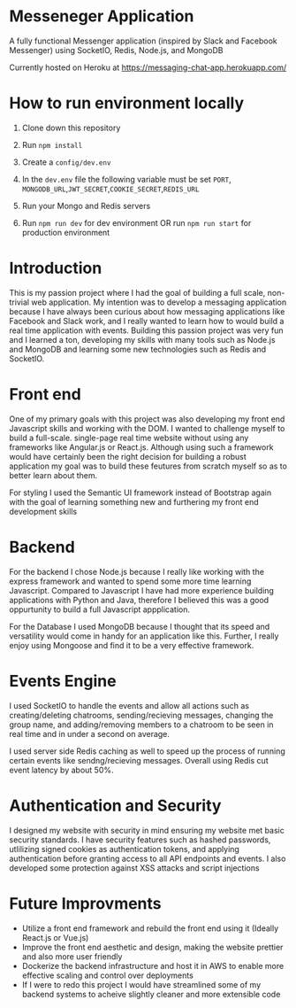 # Messeneger Application

A fully functional Messenger application (inspired by Slack and Facebook Messenger) using SocketIO, Redis, Node.js, and MongoDB

Currently hosted on Heroku at https://messaging-chat-app.herokuapp.com/

# How to run environment locally

1. Clone down this repository

2. Run `npm install`

3. Create a `config/dev.env`

4. In the `dev.env` file the following variable must be set `PORT`, `MONGODB_URL`,`JWT_SECRET`,`COOKIE_SECRET`,`REDIS_URL`

5. Run your Mongo and Redis servers

6. Run `npm run dev` for dev environment OR run `npm run start` for production environment

# Introduction

This is my passion project where I had the goal of building a full scale, non-trivial web application. My intention was to develop a messaging application because I have always been curious about how messaging applications like Facebook and Slack work, and I really wanted to learn how to would build a real time application with events. Building this passion project was very fun and I learned a ton, developing my skills with many tools such as Node.js and MongoDB and learning some new technologies such as Redis and SocketIO.

# Front end

One of my primary goals with this project was also developing my front end Javascript skills and working with the DOM. I wanted to challenge myself to build a full-scale. single-page real time website without using any frameworks like Angular.js or React.js. Although using such a framework would have certainly been the right decision for building a robust application my goal was to build these feutures from scratch myself so as to better learn about them.

For styling I used the Semantic UI framework instead of Bootstrap again with the goal of learning something new and furthering my front end development skills

# Backend

For the backend I chose Node.js because I really like working with the express framework and wanted to spend some more time learning Javascript. Compared to Javascript I have had more experience building applications with Python and Java, therefore I believed this was a good oppurtunity to build a full Javascript appplication.

For the Database I used MongoDB because I thought that its speed and versatility would come in handy for an application like this. Further, I really enjoy using Mongoose and find it to be a very effective framework.

# Events Engine

I used SocketIO to handle the events and allow all actions such as creating/deleting chatrooms, sending/recieving messages, changing the group name, and adding/removing members to a chatroom to be seen in real time and in under a second on average.

I used server side Redis caching as well to speed up the process of running certain events like sendng/recieving messages. Overall using Redis cut event latency by about 50%.

# Authentication and Security

I designed my website with security in mind ensuring my website met basic security standards. I have security features such as hashed passwords, utlilizing signed cookies as authentication tokens, and applying authentication before granting access to all API endpoints and events. I also developed some protection against XSS attacks and script injections

# Future Improvments

- Utilize a front end framework and rebuild the front end using it (Ideally React.js or Vue.js)
- Improve the front end aesthetic and design, making the website prettier and also more user friendly
- Dockerize the backend infrastructure and host it in AWS to enable more effective scaling and control over deployments
- If I were to redo this project I would have streamlined some of my backend systems to acheive slightly cleaner and more extensible code

